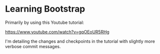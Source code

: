 # Learning Bootstrap

Primarily by using this Youtube tutorial:

https://www.youtube.com/watch?v=gqOEoUR5RHg

I'm detailing the changes and checkpoints in the tutorial with slightly
more verbose commit messages.
